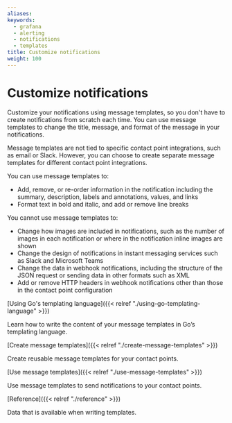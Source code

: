 ```yaml
---
aliases:
keywords:
  - grafana
  - alerting
  - notifications
  - templates
title: Customize notifications
weight: 100
---
```


# Customize notifications

Customize your notifications using message templates, so you don't have to create notifications from scratch each time. You can use message templates to change the title, message, and format of the message in your notifications.

Message templates are not tied to specific contact point integrations, such as email or Slack. However, you can choose to create separate message templates for different contact point integrations.

You can use message templates to:

- Add, remove, or re-order information in the notification including the summary, description, labels and annotations, values, and links
- Format text in bold and italic, and add or remove line breaks

You cannot use message templates to:

- Change how images are included in notifications, such as the number of images in each notification or where in the notification inline images are shown
- Change the design of notifications in instant messaging services such as Slack and Microsoft Teams
- Change the data in webhook notifications, including the structure of the JSON request or sending data in other formats such as XML
- Add or remove HTTP headers in webhook notifications other than those in the contact point configuration

[Using Go's templating language]({{< relref "./using-go-templating-language" >}})

Learn how to write the content of your message templates in Go’s templating language.

[Create message templates]({{< relref "./create-message-templates" >}})

Create reusable message templates for your contact points.

[Use message templates]({{< relref "./use-message-templates" >}})

Use message templates to send notifications to your contact points.

[Reference]({{< relref "./reference" >}})

Data that is available when writing templates.
